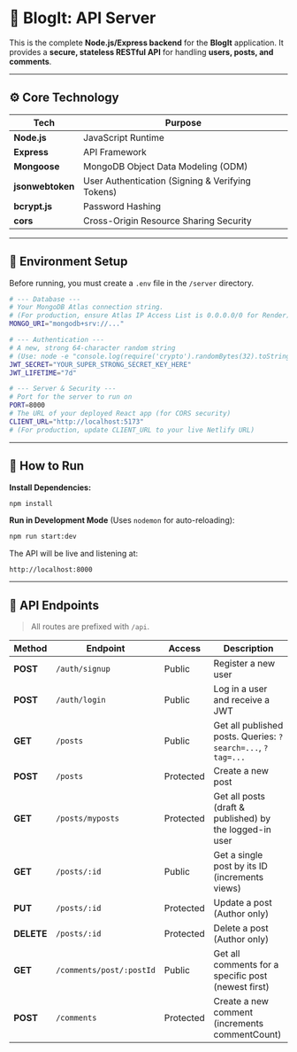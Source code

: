 # 🚀 BlogIt: API Server

This is the complete **Node.js/Express backend** for the **BlogIt** application.
It provides a **secure, stateless RESTful API** for handling **users, posts, and comments**.

---

## ⚙️ Core Technology

| Tech             | Purpose                                          |
| ---------------- | ------------------------------------------------ |
| **Node.js**      | JavaScript Runtime                               |
| **Express**      | API Framework                                    |
| **Mongoose**     | MongoDB Object Data Modeling (ODM)               |
| **jsonwebtoken** | User Authentication (Signing & Verifying Tokens) |
| **bcrypt.js**    | Password Hashing                                 |
| **cors**         | Cross-Origin Resource Sharing Security           |

---

## 🔑 Environment Setup

Before running, you must create a `.env` file in the `/server` directory.

```bash
# --- Database ---
# Your MongoDB Atlas connection string.
# (For production, ensure Atlas IP Access List is 0.0.0.0/0 for Render)
MONGO_URI="mongodb+srv://..."

# --- Authentication ---
# A new, strong 64-character random string
# (Use: node -e "console.log(require('crypto').randomBytes(32).toString('hex'))")
JWT_SECRET="YOUR_SUPER_STRONG_SECRET_KEY_HERE"
JWT_LIFETIME="7d"

# --- Server & Security ---
# Port for the server to run on
PORT=8000
# The URL of your deployed React app (for CORS security)
CLIENT_URL="http://localhost:5173"
# (For production, update CLIENT_URL to your live Netlify URL)
```

---

## 🧩 How to Run

**Install Dependencies:**

```bash
npm install
```

**Run in Development Mode**
(Uses `nodemon` for auto-reloading):

```bash
npm run start:dev
```

The API will be live and listening at:

```
http://localhost:8000
```

---

## 📖 API Endpoints

> All routes are prefixed with `/api`.

| Method     | Endpoint                 | Access    | Description                                                 |
| ---------- | ------------------------ | --------- | ----------------------------------------------------------- |
| **POST**   | `/auth/signup`           | Public    | Register a new user                                         |
| **POST**   | `/auth/login`            | Public    | Log in a user and receive a JWT                             |
| **GET**    | `/posts`                 | Public    | Get all published posts. Queries: `?search=...`, `?tag=...` |
| **POST**   | `/posts`                 | Protected | Create a new post                                           |
| **GET**    | `/posts/myposts`         | Protected | Get all posts (draft & published) by the logged-in user     |
| **GET**    | `/posts/:id`             | Public    | Get a single post by its ID (increments views)              |
| **PUT**    | `/posts/:id`             | Protected | Update a post (Author only)                                 |
| **DELETE** | `/posts/:id`             | Protected | Delete a post (Author only)                                 |
| **GET**    | `/comments/post/:postId` | Public    | Get all comments for a specific post (newest first)         |
| **POST**   | `/comments`              | Protected | Create a new comment (increments commentCount)              |
